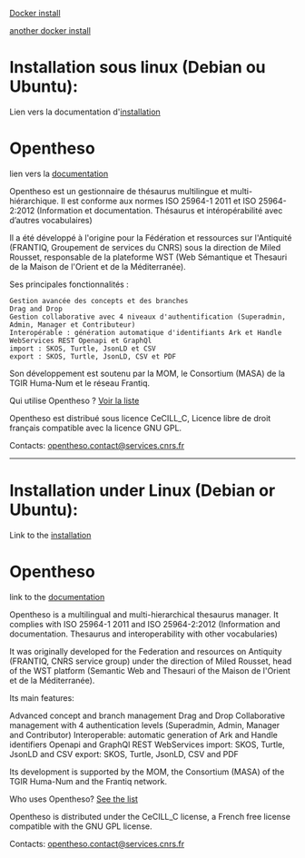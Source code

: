 [Docker install](https://github.com/miledrousset/Opentheso2/tree/master/docker)

[another docker install](https://github.com/viaacode/opentheso2-docker)

# Installation sous linux (Debian ou Ubuntu):
Lien vers la documentation d'[installation](https://github.com/miledrousset/Opentheso/blob/dev/src/main/resources/doc/installation_debian.pdf)


# Opentheso
lien vers la [documentation](https://opentheso.hypotheses.org/)

Opentheso est un gestionnaire de thésaurus multilingue et multi-hiérarchique. Il est conforme aux normes ISO 25964-1 2011 et ISO 25964-2:2012 (Information et documentation. Thésaurus et intéropérabilité avec d’autres vocabulaires)

Il a été développé à l'origine pour la Fédération et ressources sur l'Antiquité (FRANTIQ, Groupement de services du CNRS) sous la direction de Miled Rousset, responsable de la plateforme WST (Web Sémantique et Thesauri de la Maison de l'Orient et de la Méditerranée).

Ses principales fonctionnalités :

    Gestion avancée des concepts et des branches
    Drag and Drop
    Gestion collaborative avec 4 niveaux d'authentification (Superadmin, Admin, Manager et Contributeur)
    Interopérable : génération automatique d'identifiants Ark et Handle
    WebServices REST Openapi et GraphQl
    import : SKOS, Turtle, JsonLD et CSV
    export : SKOS, Turtle, JsonLD, CSV et PDF

Son développement est soutenu par la MOM, le Consortium (MASA) de la TGIR Huma-Num et le réseau Frantiq.

Qui utilise Opentheso ?
[Voir la liste](https://opentheso.hypotheses.org/131)

Opentheso est distribué sous licence CeCILL_C, Licence libre de droit français compatible avec la licence GNU GPL.

Contacts: opentheso.contact@services.cnrs.fr

-----------------------------------------------------------------

# Installation under Linux (Debian or Ubuntu):
Link to the [installation](https://github.com/miledrousset/Opentheso/blob/dev/src/main/resources/doc/installation_debian_en.pdf) 

# Opentheso
link to the [documentation](https://opentheso.hypotheses.org/)

Opentheso is a multilingual and multi-hierarchical thesaurus manager. It complies with ISO 25964-1 2011 and ISO 25964-2:2012 (Information and documentation. Thesaurus and interoperability with other vocabularies)

It was originally developed for the Federation and resources on Antiquity (FRANTIQ, CNRS service group) under the direction of Miled Rousset, head of the WST platform (Semantic Web and Thesauri of the Maison de l'Orient et de la Méditerranée).

Its main features:

Advanced concept and branch management
Drag and Drop
Collaborative management with 4 authentication levels (Superadmin, Admin, Manager and Contributor)
Interoperable: automatic generation of Ark and Handle identifiers
Openapi and GraphQl REST WebServices
import: SKOS, Turtle, JsonLD and CSV
export: SKOS, Turtle, JsonLD, CSV and PDF

Its development is supported by the MOM, the Consortium (MASA) of the TGIR Huma-Num and the Frantiq network.

Who uses Opentheso?
[See the list](https://opentheso.hypotheses.org/131)

Opentheso is distributed under the CeCILL_C license, a French free license compatible with the GNU GPL license.

Contacts: opentheso.contact@services.cnrs.fr
